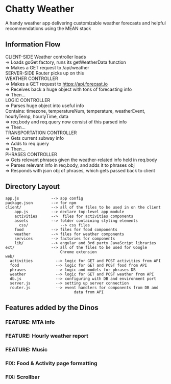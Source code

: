 # Chatty Weather
A handy weather app delivering customizable weather forecasts and helpful recommendations using the MEAN stack

## Information Flow
  CLIENT-SIDE
         Weather controller loads  
      => Loads goGet factory, runs its getWeatherData function  
      => Makes a GET request to /api/weather  
  SERVER-SIDE Router picks up on this  
    WEATHER CONTROLLER  
      => Makes a GET request to https://api.forecast.io  
      => Receives back a huge object with tons of forecasting info  
      => Then...  
    LOGIC CONTROLLER  
      => Parses huge object into useful info  
        Contains: timezone, temperatureNum, temperature, weatherEvent, hourlyTemp, hourlyTime, data  
      => req.body and req.query now consist of this parsed info  
      => Then...  
    TRANSPORTATION CONTROLLER  
      => Gets current subway info  
      => Adds to req.query  
      => Then...  
    PHRASES CONTROLLER  
      => Gets relevant phrases given the weather-related info held in req.body  
      => Parses relevant info in req.body, and adds it to phrases obj  
      => Responds with json obj of phrases, which gets passed back to client

## Directory Layout

    app.js              --> app config
    package.json        --> for npm
    client/             --> all of the files to be used in on the client
        app.js          --> declare top-level app module
        activities      -->  files for activities components
        assets          --> folder containing styling elements
          css/              --> css files
        food            --> files for food components
        weather         --> files for weather components
        services        --> factories for components
        lib/            --> angular and 3rd party JavaScript libraries
    ext/                --> all of the files to be used for Google
                            Chrome extension
    web/
      activities          --> logic for GET and POST activities from API
      food                --> logic for GET and POST food from API
      phrases             --> logic and models for phrases DB
      weather             --> logic for GET and POST weather from API
      db.js               --> configuring with DB and environment port
      server.js           --> setting up server connection
      router.js           --> event handlers for components from DB and
                                  data from API

## Features added by the Dinos
  ### FEATURE: MTA info
  ### FEATURE: Hourly weather report
  ### FEATURE: Music
  ### FIX: Food & Activity page formatting
  ### FIX: Scrollbar
